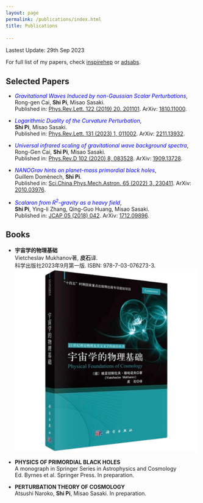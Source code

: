 ```yaml
---
layout: page
permalink: /publications/index.html
title: Publications

---
```


Lastest Update: 29th Sep 2023

For full list of my papers, check [inspirehep]([INSPIRE](https://inspirehep.net/authors/1060905#with-citation-summary)) or [adsabs](https://ui.adsabs.harvard.edu/search/filter_author_facet_hier_fq_author=AND&filter_author_facet_hier_fq_author=author_facet_hier%3A%221%2FPi%2C%20S%2FPi%2C%20Shi%22&filter_author_facet_hier_fq_author=author_facet_hier%3A%220%2FPi%2C%20S%22&fq=%7B!type%3Daqp%20v%3D%24fq_author%7D&fq_author=(author_facet_hier%3A%221%2FPi%2C%20S%2FPi%2C%20Shi%22%20AND%20author_facet_hier%3A%220%2FPi%2C%20S%22)&p_=0&q=%20author%3A%22pi%2C%20shi%22&sort=date%20desc%2C%20bibcode%20desc).

## Selected Papers

- <span style="color:blue;">*Gravitational Waves Induced by non-Gaussian Scalar Perturbations*</span>,<br>Rong-gen Cai, **Shi Pi**, Misao Sasaki. <br>Published in: [Phys.Rev.Lett. 122 (2019) 20, 201101](https://doi.org/10.1103/PhysRevLett.122.201101). ArXiv: [1810.11000](https://arxiv.org/abs/1810.11000).

- <span style="color:blue;">*Logarithmic Duality of the Curvature Perturbation*</span>,<br>**Shi Pi**, Misao Sasaki. <br>Published in: [Phys.Rev.Lett. 131 (2023) 1, 011002](https://doi.org/10.1103/PhysRevLett.131.011002). ArXiv: [2211.13932](https://arxiv.org/abs/2211.13932).

- <span style="color:blue;">*Universal infrared scaling of gravitational wave background spectra*</span>,<br>Rong-Gen Cai, **Shi Pi**, Misao Sasaki. <br>Published in: [Phys.Rev.D 102 (2020) 8, 083528](https://doi.org/10.1103/PhysRevD.102.083528). ArXiv: [1909.13728](https://arxiv.org/abs/1909.13728).

- <span style="color:blue;">*NANOGrav hints on planet-mass primordial black holes*</span>,<br>Guillem Domènech, **Shi Pi**. <br>Published in: [Sci.China Phys.Mech.Astron. 65 (2022) 3, 230411](https://doi.org/10.1007/s11433-021-1839-6). ArXiv: [2010.03976](https://arxiv.org/abs/2010.03976).

- <span style="color:blue;">*Scalaron from R<sup>2</sup>-gravity as a heavy field*</span>,<br>**Shi Pi**, Ying-li Zhang, Qing-Guo Huang, Misao Sasaki. <br>Published in: [JCAP 05 (2018) 042](https://doi.org/10.1088/1475-7516/2018/05/042). ArXiv: [1712.09896](https://arxiv.org/abs/1710.03054).

## Books

- **宇宙学的物理基础**<br>Vietcheslav Mukhanov著, **皮石**译. <br>科学出版社2023年9月第一版. ISBN: 978-7-03-076273-3.<br>![替代文本](images/SlavaBook.png)

- **PHYSICS OF PRIMORDIAL BLACK HOLES**<br>A monograph in Springer Series in Astrophysics and Cosmology<br>Ed. Byrnes et al. Springer Press. In preparation.

- **PERTURBATION THEORY OF COSMOLOGY**<br>Atsushi Naroko, **Shi Pi**, Misao Sasaki. In preparation.